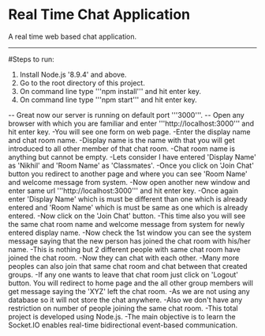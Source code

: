# Real Time Chat Application
A real time web based chat application.

------------------------------------------
#Steps to run:
1. Install Node.js '8.9.4' and above.
2. Go to the root directory of this project.
3. On command line type '''npm install''' and hit enter key.
4. On command line type '''npm start''' and hit enter key.

-- Great now our server is running on default port '''3000'''.
-- Open any browser with which you are familiar and enter '''http://localhost:3000'''  and hit enter key.
-You will see one form on web page.
-Enter the display name and chat room name.
-Display name is the name with that you will get introduced to all other member of that chat room.
-Chat room name is anything but cannot be empty.
-Lets consider I have entered 'Display Name' as 'Nikhil' and 'Room Name' as 'Classmates'.
-Once you click on 'Join Chat' button you redirect to another page and where you can see 'Room Name' and welcome message from system.
-Now open another new window and enter same url '''http://localhost:3000'''  and hit enter key.
-Once again enter 'Display Name' which is must be different than one which is already entered and 'Room Name' which is must be same as one which is already entered.
-Now click on the 'Join Chat' button.
-This time also you will see the same chat room name and welcome message from system for newly entered display name.
-Now check the 1st window you can see the system message saying that the new person has joined the chat room with his/her name.
-This is nothing but 2 different people with same chat room have joined the chat room.
-Now they can chat with each other.
-Many more peoples can also join that same chat room and chat between that created groups.
-If any one  wants to leave that chat room just click on 'Logout' button. You will redirect to home page and the all other group members will get message saying the 'XYZ' left the chat room.
-As we are not using any database so it will not store the chat anywhere.
-Also we don't have any restriction on number of people joining the same chat room.
-This total project is developed using Node.js.
-The main objective is to learn the Socket.IO enables real-time bidirectional event-based communication.  
